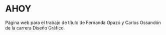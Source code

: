 # AHOY
 Página web para el trabajo de título de Fernanda Opazo y Carlos Ossandón de la carrera Diseño Gráfico.
